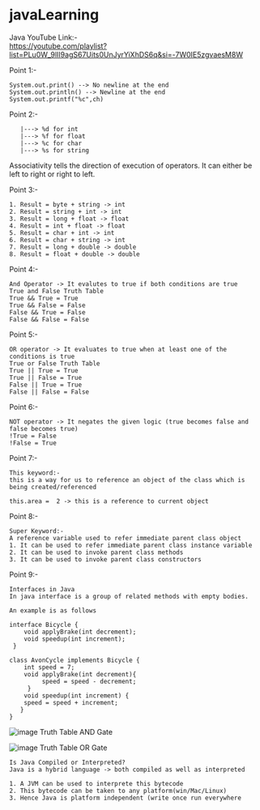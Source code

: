 # javaLearning                                                                                                                                                                                                             
Java YouTube Link:-    
https://youtube.com/playlist?list=PLu0W_9lII9agS67Uits0UnJyrYiXhDS6q&si=-7W0IE5zgvaesM8W

Point 1:-
```
System.out.print() --> No newline at the end
System.out.println() --> Newline at the end
System.out.printf("%c",ch) 
```

Point 2:-
```
   |---> %d for int
   |---> %f for float
   |---> %c for char
   |---> %s for string
```
Associativity tells the direction of execution of operators. It can either be left to right or right to left. 

Point 3:-
```
1. Result = byte + string -> int
2. Result = string + int -> int
3. Result = long + float -> float
4. Result = int + float -> float
5. Result = char + int -> int
6. Result = char + string -> int
7. Result = long + double -> double
8. Result = float + double -> double
```

Point 4:-
```
And Operator -> It evalutes to true if both conditions are true
True and False Truth Table
True && True = True
True && False = False
False && True = False
False && False = False
```

Point 5:-
```
OR operator -> It evaluates to true when at least one of the conditions is true
True or False Truth Table
True || True = True
True || False = True
False || True = True
False || False = False
```

Point 6:-
```
NOT operator -> It negates the given logic (true becomes false and false becomes true)
!True = False
!False = True
```
Point 7:-
```
This keyword:-
this is a way for us to reference an object of the class which is being created/referenced

this.area =  2 -> this is a reference to current object
```
Point 8:-
```
Super Keyword:-
A reference variable used to refer immediate parent class object
1. It can be used to refer immediate parent class instance variable
2. It can be used to invoke parent class methods
3. It can be used to invoke parent class constructors
```
Point 9:-
```
Interfaces in Java
In java interface is a group of related methods with empty bodies.

An example is as follows

interface Bicycle {
    void applyBrake(int decrement);
    void speedup(int increment);
 }

class AvonCycle implements Bicycle {
    int speed = 7;
    void applyBrake(int decrement){
         speed = speed - decrement;
     }
    void speedup(int increment) {
	speed = speed + increment;
   }
}
```
![image](https://github.com/user-attachments/assets/ff523d7c-0871-451a-8c31-d6b7b4165ad5)
Truth Table AND Gate

![image](https://github.com/user-attachments/assets/3004c5e5-861b-4c1f-9bc3-a4d19a54f71d)
Truth Table OR Gate

```
Is Java Compiled or Interpreted?
Java is a hybrid language -> both compiled as well as interpreted

1. A JVM can be used to interprete this bytecode
2. This bytecode can be taken to any platform(win/Mac/Linux)
3. Hence Java is platform independent (write once run everywhere
```
